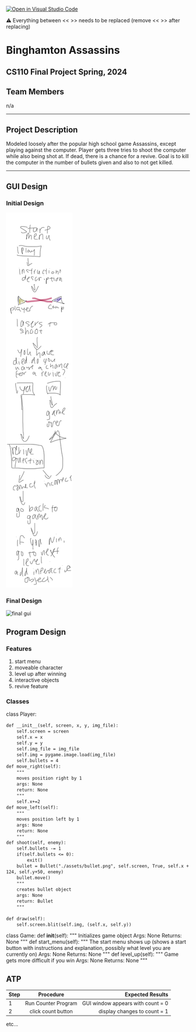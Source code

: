 [![Open in Visual Studio Code](https://classroom.github.com/assets/open-in-vscode-718a45dd9cf7e7f842a935f5ebbe5719a5e09af4491e668f4dbf3b35d5cca122.svg)](https://classroom.github.com/online_ide?assignment_repo_id=14694739&assignment_repo_type=AssignmentRepo)

:warning: Everything between << >> needs to be replaced (remove << >> after replacing)

#  Binghamton Assassins 
## CS110 Final Project   Spring, 2024 

## Team Members

 n/a 
***

## Project Description

Modeled loosely after the popular high school game Assassins, except playing against the computer. Player gets three tries to shoot the computer while also being shot at. If dead, there is a chance for a revive. Goal is to kill the computer in the number of bullets given and also to not get killed. 

***    

## GUI Design

### Initial Design

![initial gui](assets/gui.jpg)

### Final Design

![final gui](assets/finalgui.jpg)

## Program Design

### Features

1. start menu
2. moveable character
3. level up after winning
4. interactive objects
5. revive feature

### Classes

class Player:
    
    def __init__(self, screen, x, y, img_file):
        self.screen = screen
        self.x = x
        self.y = y
        self.img_file = img_file
        self.img = pygame.image.load(img_file)
        self.bullets = 4
    def move_right(self):
        """
        moves position right by 1
        args: None
        return: None
        """
        self.x+=2
    def move_left(self):
        """
        moves position left by 1
        args: None
        return: None
        """
    def shoot(self, enemy):
        self.bullets -= 1
        if(self.bullets <= 0):
            exit()
        bullet = Bullet("./assets/bullet.png", self.screen, True, self.x + 124, self.y+50, enemy)
        bullet.move()
        """
        creates bullet object
        args: None
        return: Bullet
        """
    
    def draw(self):
        self.screen.blit(self.img, (self.x, self.y))
        
class Game:
    def __init__(self):
        """
        Initializes game object
        Args: None
        Returns: None
        """
    def start_menu(self):
        """
        The start menu shows up (shows a start button with instructions and explanation, possibly what level you are currently on)
        Args: None
        Returns: None
        """
    def level_up(self):
        """
        Game gets more difficult if you win
        Args: None
        Returns: None
        """


## ATP

| Step                 |Procedure             |Expected Results                   |
|----------------------|:--------------------:|----------------------------------:|
|  1                   | Run Counter Program  |GUI window appears with count = 0  |
|  2                   | click count button   | display changes to count = 1      |
etc...
